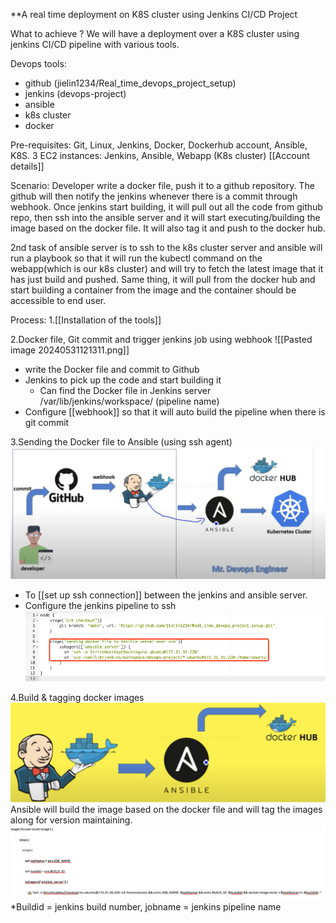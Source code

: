 **A real time deployment on K8S cluster using Jenkins CI/CD Project

What to achieve ?
We will have a deployment over a K8S cluster using jenkins CI/CD pipeline with various tools.

Devops tools:
- github (jielin1234/Real_time_devops_project_setup)
- jenkins (devops-project)
- ansible
- k8s cluster
- docker

Pre-requisites: 
Git, Linux, Jenkins, Docker, Dockerhub account, Ansible, K8S.
3 EC2 instances:
Jenkins, Ansible, Webapp (K8s cluster)
[[Account details]]

Scenario:
Developer write a docker file, push it to a github repository. The github will then notify the jenkins whenever there is a commit through webhook. Once jenkins start building, it will pull out all the code from github repo, then ssh into the ansible server and it will start executing/building the image based on the docker file. It will also tag it and push to the docker hub.

2nd task of ansible server is to ssh to the k8s cluster server and ansible will run a playbook so that it will run the kubectl command on the webapp(which is our k8s cluster) and will try to fetch the latest image that it has just build and pushed. Same thing, it will pull from the docker hub and start building a container from the image and the container should be accessible to end user.

Process:
1.[[Installation of the tools]]

2.Docker file, Git commit and trigger jenkins job using webhook
![[Pasted image 20240531121311.png]]
- write the Docker file and commit to Github
- Jenkins to pick up the code and start building it
	- Can find the Docker file in Jenkins server /var/lib/jenkins/workspace/ (pipeline name)
- Configure [[webhook]] so that it will auto build the pipeline when there is git commit 

3.Sending the Docker file to Ansible (using ssh agent) 
![](WeChatWorkScreenshot_f0cb4f12-0b47-4ddf-b9fc-404eda0bc2aa%202.png)

- To [[set up ssh connection]] between the jenkins and ansible server.
- Configure the jenkins pipeline to ssh 
![](WeChatWorkScreenshot_679e5e37-887d-4822-a0b4-36ce27cd63c6.png)

4.Build & tagging docker images
![](WeChatWorkScreenshot_c55331e8-7cd6-4e20-9ae2-b1d0ce6465e5.png)
Ansible will build the image based on the docker file and will tag the images along for version maintaining.
![](WeChatWorkScreenshot_1f8358ea-0e4f-4a6c-a689-7e35a4685cfa.png)
*Buildid = jenkins build number, jobname = jenkins pipeline name

